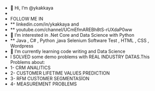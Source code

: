 - 👋 Hi, I’m @ykakkaya
- 
-  FOLLOW ME  IN
-   ** linkedin.com/in/ykakkaya and 
-   ** youtube.com/channel/UCmEfmAREBh8tS-rUXdaP0ww
-  👀 I’m interested in .Net Core and Data Science with Python
-  ** Java , C# , Python ,java Selenium Software Test , HTML , CSS , Wordpress 
-  🌱 I’m currently learning code writing and Data Science
-  I SOLVED some demo problems with REAL INDUSTRY DATAS.This Problems about:
-  1- CRM ANALITICS 
-  2- CUSTOMER LIFETIME VALUES PREDICTION
-  3- RFM CUSTOMER SEGMENTASİON
-  4- MEASUREMENT PROBLEMS


<!---
ykakkaya/ykakkaya is a ✨ special ✨ repository because its `README.md` (this file) appears on your GitHub profile.
You can click the Preview link to take a look at your changes.
--->
